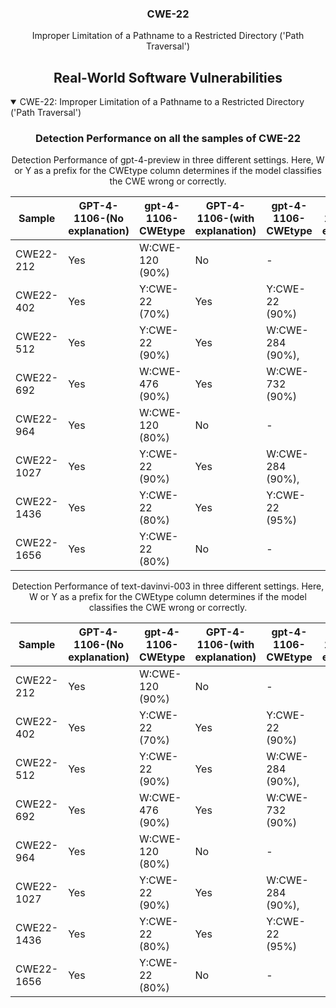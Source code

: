 <p align="center">
  </a>
  <h3 align="center">CWE-22</a></h3>
  <p align="center">
    Improper Limitation of a Pathname to a Restricted Directory ('Path Traversal')
  </p>
</p>
<div align="center">

## Real-World Software Vulnerabilities

</div>

<details open="open">
<summary>CWE-22: Improper Limitation of a Pathname to a Restricted Directory ('Path Traversal')</summary>

<h3>
    <b>
        <div align="center">
            Detection Performance on all the samples of CWE-22
        </div>
    </b>
</h3>
  
<div align="center"> Detection Performance of gpt-4-preview in three different settings. Here, W or Y as a prefix for the CWEtype column determines if the model classifies the CWE wrong or correctly. 

|  Sample   |  GPT-4-1106-(No explanation) | gpt-4-1106-CWEtype  | GPT-4-1106-(with explanation)  | gpt-4-1106-CWEtype  | GPT-4-1106-(with explanation) | gpt-4-1106-CWEtype |
|-----------|------------------------|---------------------|-----------------------------|---------------------------|-----------------------------------|-------------------|
| CWE22-212 |  Yes                   |   W:CWE-120 (90%)   | No                          |     -                     |                                   |                   |
| CWE22-402 |  Yes                   |   Y:CWE-22  (70%)   | Yes                         |  Y:CWE-22 (90%)           |                                   |                   |
| CWE22-512 |  Yes                   |   Y:CWE-22  (90%)   | Yes                         |  W:CWE-284 (90%),         |                                   |                   |
| CWE22-692 |  Yes                   |   W:CWE-476 (90%)   | Yes                         |  W:CWE-732 (90%)          |                                   |                   |
| CWE22-964 |  Yes                   |   W:CWE-120 (80%)   | No                          |  -                        |                                   |                   |
| CWE22-1027|  Yes                   |   Y:CWE-22  (90%)   | Yes                         |  W:CWE-284 (90%),         |                                   |                   |
| CWE22-1436|  Yes                   |   Y:CWE-22  (80%)   | Yes                         |  Y:CWE-22 (95%)           |                                   |                   |
| CWE22-1656|  Yes                   |   Y:CWE-22  (80%)   | No                          |     -                     |                                   |                   |


</div>

<div align="center"> Detection Performance of text-davinvi-003 in three different settings. Here, W or Y as a prefix for the CWEtype column determines if the model classifies the CWE wrong or correctly.

|  Sample   |  GPT-4-1106-(No explanation) | gpt-4-1106-CWEtype  | GPT-4-1106-(with explanation)  | gpt-4-1106-CWEtype  | GPT-4-1106-(with explanation) | gpt-4-1106-CWEtype |
|-----------|------------------------|---------------------|-----------------------------|---------------------------|-----------------------------------|-------------------|
| CWE22-212 |  Yes                   |   W:CWE-120 (90%)   | No                          |     -                     |                                   |                   |
| CWE22-402 |  Yes                   |   Y:CWE-22  (70%)   | Yes                         |  Y:CWE-22 (90%)           |                                   |                   |
| CWE22-512 |  Yes                   |   Y:CWE-22  (90%)   | Yes                         |  W:CWE-284 (90%),         |                                   |                   |
| CWE22-692 |  Yes                   |   W:CWE-476 (90%)   | Yes                         |  W:CWE-732 (90%)          |                                   |                   |
| CWE22-964 |  Yes                   |   W:CWE-120 (80%)   | No                          |  -                        |                                   |                   |
| CWE22-1027|  Yes                   |   Y:CWE-22  (90%)   | Yes                         |  W:CWE-284 (90%),         |                                   |                   |
| CWE22-1436|  Yes                   |   Y:CWE-22  (80%)   | Yes                         |  Y:CWE-22 (95%)           |                                   |                   |
| CWE22-1656|  Yes                   |   Y:CWE-22  (80%)   | No                          |     -                     |                                   |                   |

</div>
</details>
